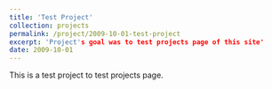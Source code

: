 ```yaml
---
title: 'Test Project'
collection: projects
permalink: /project/2009-10-01-test-project
excerpt: 'Project's goal was to test projects page of this site'
date: 2009-10-01
---
```


This is a test project to test projects page.
